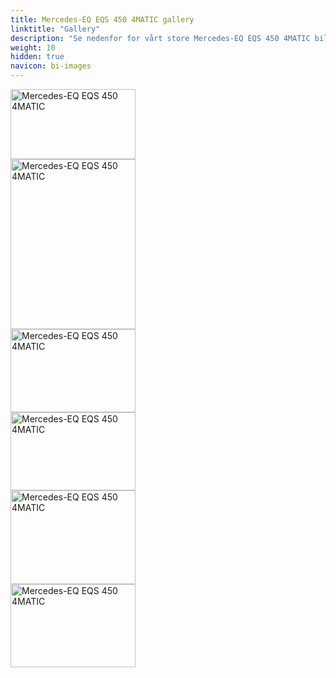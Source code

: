 ```yaml
---
title: Mercedes-EQ EQS 450 4MATIC gallery
linktitle: "Gallery"
description: "Se nedenfor for vårt store Mercedes-EQ EQS 450 4MATIC bildegalleri. Klikk på bildene for høyoppløselige versjoner."
weight: 10
hidden: true
navicon: bi-images
---
```

<!-- markdownlint-disable MD033 -->
<div class="row" id ="my-gallery">
<div class="pswp-grid-item col-12 col-md-6 col-lg-4">
<a href="https://media.evkx.net/multimedia/models/mercedes/eqs/eqs_450_4matic/charging_1.jpg"
data-pswp-src="https://media.evkx.net/multimedia/models/mercedes/eqs/eqs_450_4matic/charging_1.jpg"
data-pswp-width="3000"
data-pswp-height="1687" 
target="_blank">
<img src="https://media.evkx.net/multimedia/models/mercedes/eqs/eqs_450_4matic/charging_1_xst.jpg" alt="Mercedes-EQ EQS 450 4MATIC" width="200px" height="112px" />
</a>
</div>
<div class="pswp-grid-item col-12 col-md-6 col-lg-4">
<a href="https://media.evkx.net/multimedia/models/mercedes/eqs/eqs_450_4matic/frontseats_1.jpg"
data-pswp-src="https://media.evkx.net/multimedia/models/mercedes/eqs/eqs_450_4matic/frontseats_1.jpg"
data-pswp-width="3000"
data-pswp-height="4085" 
target="_blank">
<img src="https://media.evkx.net/multimedia/models/mercedes/eqs/eqs_450_4matic/frontseats_1_xst.jpg" alt="Mercedes-EQ EQS 450 4MATIC" width="200px" height="272px" />
</a>
</div>
<div class="pswp-grid-item col-12 col-md-6 col-lg-4">
<a href="https://media.evkx.net/multimedia/models/mercedes/eqs/eqs_450_4matic/main_1.jpg"
data-pswp-src="https://media.evkx.net/multimedia/models/mercedes/eqs/eqs_450_4matic/main_1.jpg"
data-pswp-width="3000"
data-pswp-height="2000" 
target="_blank">
<img src="https://media.evkx.net/multimedia/models/mercedes/eqs/eqs_450_4matic/main_1_xst.jpg" alt="Mercedes-EQ EQS 450 4MATIC" width="200px" height="133px" />
</a>
</div>
<div class="pswp-grid-item col-12 col-md-6 col-lg-4">
<a href="https://media.evkx.net/multimedia/models/mercedes/eqs/eqs_450_4matic/screens_1.jpg"
data-pswp-src="https://media.evkx.net/multimedia/models/mercedes/eqs/eqs_450_4matic/screens_1.jpg"
data-pswp-width="3000"
data-pswp-height="1875" 
target="_blank">
<img src="https://media.evkx.net/multimedia/models/mercedes/eqs/eqs_450_4matic/screens_1_xst.jpg" alt="Mercedes-EQ EQS 450 4MATIC" width="200px" height="125px" />
</a>
</div>
<div class="pswp-grid-item col-12 col-md-6 col-lg-4">
<a href="https://media.evkx.net/multimedia/models/mercedes/eqs/eqs_450_4matic/secondrowseats_1.jpg"
data-pswp-src="https://media.evkx.net/multimedia/models/mercedes/eqs/eqs_450_4matic/secondrowseats_1.jpg"
data-pswp-width="3000"
data-pswp-height="2250" 
target="_blank">
<img src="https://media.evkx.net/multimedia/models/mercedes/eqs/eqs_450_4matic/secondrowseats_1_xst.jpg" alt="Mercedes-EQ EQS 450 4MATIC" width="200px" height="150px" />
</a>
</div>
<div class="pswp-grid-item col-12 col-md-6 col-lg-4">
<a href="https://media.evkx.net/multimedia/models/mercedes/eqs/eqs_450_4matic/trunk_1.jpg"
data-pswp-src="https://media.evkx.net/multimedia/models/mercedes/eqs/eqs_450_4matic/trunk_1.jpg"
data-pswp-width="3000"
data-pswp-height="2000" 
target="_blank">
<img src="https://media.evkx.net/multimedia/models/mercedes/eqs/eqs_450_4matic/trunk_1_xst.jpg" alt="Mercedes-EQ EQS 450 4MATIC" width="200px" height="133px" />
</a>
</div>
</div>
<script type="module">
  import PhotoSwipeLightbox from '/js/photoswipe-lightbox.esm.js';
    const lightbox = new PhotoSwipeLightbox({
       gallery: '#my-gallery',
        children: 'a',
        pswpModule: () => import('/js/photoswipe.esm.js')
    });
lightbox.init();
</script>

